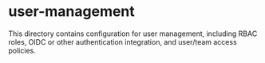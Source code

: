 # user-management

This directory contains configuration for user management, including RBAC roles, OIDC or other authentication integration, and user/team access policies. 